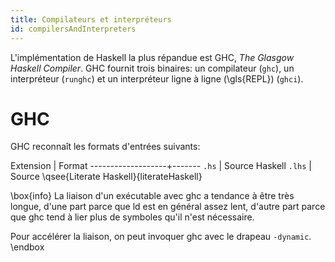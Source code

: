 ```yaml
---
title: Compilateurs et interpréteurs 
id: compilersAndInterpreters
---
```


L'implémentation de Haskell la plus répandue est GHC, *The Glasgow Haskell
Compiler*.  GHC fournit trois binaires: un compilateur (`ghc`), un interpréteur (`runghc`) et un interpréteur
ligne à ligne (\gls{REPL}) (`ghci`). 

# GHC

GHC reconnaît les formats d'entrées suivants:

Extension          | Format
-------------------+-------
`.hs`              | Source Haskell
`.lhs`             | Source \qsee{Literate Haskell}{literateHaskell}

\box{info}
La liaison d'un exécutable avec ghc a tendance à être très longue, d'une part parce que ld est en général assez lent, d'autre part parce que ghc tend à lier plus de symboles qu'il n'est nécessaire. 

Pour accélérer la liaison, on peut invoquer ghc avec le drapeau `-dynamic`.
\endbox
